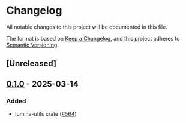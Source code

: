 # Changelog

All notable changes to this project will be documented in this file.

The format is based on [Keep a Changelog](https://keepachangelog.com/en/1.0.0/),
and this project adheres to [Semantic Versioning](https://semver.org/spec/v2.0.0.html).

## [Unreleased]

## [0.1.0](https://github.com/eigerco/lumina/releases/tag/lumina-utils-v0.1.0) - 2025-03-14

### Added

- lumina-utils crate ([#564](https://github.com/eigerco/lumina/pull/564))
